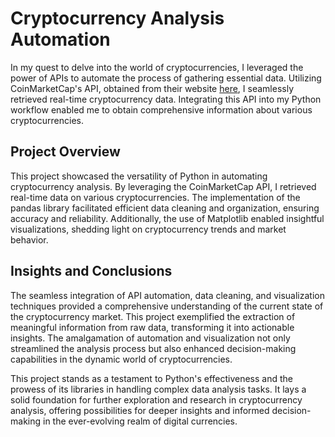 # Cryptocurrency Analysis Automation

In my quest to delve into the world of cryptocurrencies, I leveraged the power of APIs to automate the process of gathering essential data. Utilizing CoinMarketCap's API, obtained from their website [here](https://coinmarketcap.com/), I seamlessly retrieved real-time cryptocurrency data. Integrating this API into my Python workflow enabled me to obtain comprehensive information about various cryptocurrencies.

## Project Overview

This project showcased the versatility of Python in automating cryptocurrency analysis. By leveraging the CoinMarketCap API, I retrieved real-time data on various cryptocurrencies. The implementation of the pandas library facilitated efficient data cleaning and organization, ensuring accuracy and reliability. Additionally, the use of Matplotlib enabled insightful visualizations, shedding light on cryptocurrency trends and market behavior.

## Insights and Conclusions

The seamless integration of API automation, data cleaning, and visualization techniques provided a comprehensive understanding of the current state of the cryptocurrency market. This project exemplified the extraction of meaningful information from raw data, transforming it into actionable insights. The amalgamation of automation and visualization not only streamlined the analysis process but also enhanced decision-making capabilities in the dynamic world of cryptocurrencies.

This project stands as a testament to Python's effectiveness and the prowess of its libraries in handling complex data analysis tasks. It lays a solid foundation for further exploration and research in cryptocurrency analysis, offering possibilities for deeper insights and informed decision-making in the ever-evolving realm of digital currencies.
